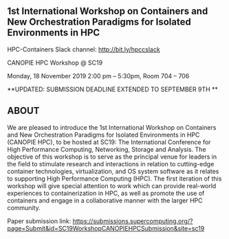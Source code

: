 ## 1st International Workshop on Containers and New Orchestration Paradigms for Isolated Environments in HPC

HPC-Containers Slack channel: http://bit.ly/hpccslack

CANOPIE HPC Workshop @ SC19

Monday, 18 November 2019 2:00 pm – 5:30pm, Room 704 – 706

**UPDATED: SUBMISSION DEADLINE EXTENDED TO SEPTEMBER 9TH **

## ABOUT

We are pleased to introduce the 1st International Workshop on Containers and New Orchestration Paradigms for Isolated Environments in HPC (CANOPIE HPC), to be hosted at SC19: The International Conference for High Performance Computing, Networking, Storage and Analysis. The objective of this workshop is to serve as the principal venue for leaders in the field to stimulate research and interactions in relation to cutting-edge container technologies, virtualization, and OS system software as it relates to supporting High Performance Computing (HPC). The first iteration of this workshop will give special attention to work which can provide real-world experiences to containerization in HPC, as well as promote the use of containers and engage in a collaborative manner with the larger HPC community.

Paper submission link: https://submissions.supercomputing.org/?page=Submit&id=SC19WorkshopCANOPIEHPCSubmission&site=sc19

